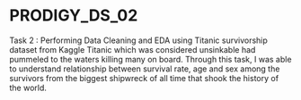 # PRODIGY_DS_02
Task 2 : Performing Data Cleaning and EDA using Titanic survivorship dataset from Kaggle Titanic which was considered unsinkable had pummeled to the waters killing many on board. Through this task, I was able to understand relationship between survival rate, age and sex among the survivors from the biggest shipwreck of all time that shook the history of the world.
